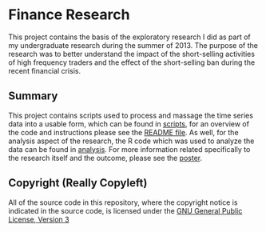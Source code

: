 Finance Research
===========================

This project contains the basis of the exploratory research I did as part of my undergraduate research during
the summer of 2013. The purpose of the research was to better understand the impact of the short-selling 
activities of high frequency traders and the effect of the short-selling ban during the recent financial crisis. 


Summary
---------------------------

This project contains scripts used to process and massage the time series data into a usable form, which can be 
found in [scripts](scripts/), for an overview of the code and instructions please see the 
[README file](scripts/README.md). As well, for the analysis aspect of the research, the R code which was used to 
analyze the data can be found in [analysis](analysis/). For more information related specifically to the research 
itself and the outcome, please see the [poster](poster/STAR_award_poster_2013.pdf).


Copyright (Really Copyleft)
---------------------------

All of the source code in this repository, where the copyright notice is indicated in the source
code, is licensed under the [GNU General Public License, Version 3](http://www.gnu.org/licenses/gpl.html)
